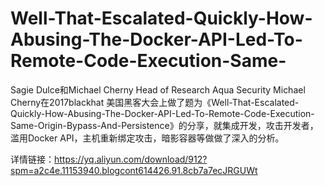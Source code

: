 # Well-That-Escalated-Quickly-How-Abusing-The-Docker-API-Led-To-Remote-Code-Execution-Same-
Sagie Dulce和Michael Cherny Head of Research Aqua Security Michael Cherny在2017blackhat 美国黑客大会上做了题为《Well-That-Escalated-Quickly-How-Abusing-The-Docker-API-Led-To-Remote-Code-Execution-Same-Origin-Bypass-And-Persistence》的分享，就集成开发，攻击开发者，滥用Docker API，主机重新绑定攻击，暗影容器等做做了深入的分析。

详情链接：https://yq.aliyun.com/download/912?spm=a2c4e.11153940.blogcont614426.91.8cb7a7ecJRGUWt
